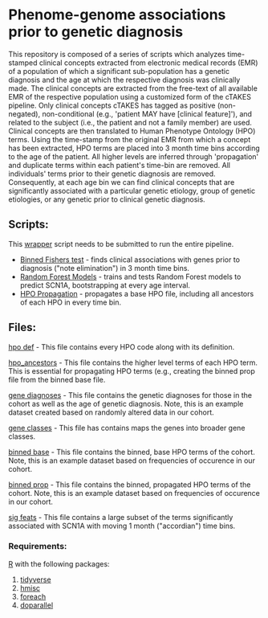 # Phenome-genome associations prior to genetic diagnosis

This repository is composed of a series of scripts which analyzes time-stamped clinical concepts extracted from electronic medical records (EMR) of a population of which a significant sub-population has a genetic diagnosis and the age at which the respective diagnosis was clinically made.
The clinical concepts are extracted from the free-text of all available EMR of the respective population using a customized form of the cTAKES pipeline. Only clinical concepts cTAKES has tagged as positive (non-negated), non-conditional (e.g., 'patient MAY have [clinical feature]'), and related to the subject (i.e., the patient and not a family member) are used. Clinical concepts are then translated to Human Phenotype Ontology (HPO) terms. Using the time-stamp from the original EMR from which a concept has been extracted, HPO terms are placed into 3 month time bins according to the age of the patient. All higher levels are inferred through 'propagation' and duplicate terms within each patient's time-bin are removed. All individuals' terms prior to their genetic diagnosis are removed.
Consequently, at each age bin we can find clinical concepts that are significantly associated with a particular genetic etiology, group of genetic etiologies, or any genetic prior to clinical genetic diagnosis.


## Scripts:

This [wrapper](https://github.com/shiva-g/The-Cube/blob/master/wrapper.R) script needs to be submitted to run the entire pipeline.
* [Binned Fishers test](https://github.com/galerp/Cube3/blob/main/scripts/fisher_dx_binned.R) - finds clinical associations with genes prior to diagnosis ("note elimination") in 3 month time bins.
* [Random Forest Models](https://github.com/galerp/Cube3/blob/main/scripts/rf_dx_model.R) - trains and tests Random Forest models to predict SCN1A, bootstrapping at every age interval.
* [HPO Propagation](https://github.com/galerp/Cube3/blob/main/additionial_analyses/compose_prop.R)  - propagates a base HPO file, including all ancestors of each HPO in every time bin.


## Files: ##

[hpo def](https://github.com/galerp/Cube3/blob/main/Files/HPO_def_rl_2020-10-12_dl_2021-08-03.csv) - This file contains every HPO code along with its definition.

[hpo_ancestors](https://github.com/galerp/Cube3/blob/main/Files/HPO_ancs_rl_2020-10-12_dl_2021-08-03.csv) -  This file contains the higher level terms of each HPO term. This is essential for propagating HPO terms (e.g., creating the binned prop file from the binned base file.

[gene diagnoses](https://github.com/galerp/Cube3/blob/main/Files/example_gene_data.csv) -  This file contains the genetic diagnoses for those in the cohort as well as the age of genetic diagnosis. Note, this is an example dataset created based on randomly altered data in our cohort.

[gene classes](https://github.com/galerp/Cube3/blob/main/Files/gene_classes.csv) -  This file has contains maps the genes into broader gene classes.

[binned base](https://github.com/galerp/Cube3/blob/main/Files/example_bin_base.csv) -  This file contains the binned, base HPO terms of the cohort. Note, this is an example dataset based on frequencies of occurence in our cohort.

[binned prop](https://github.com/galerp/Cube3/blob/main/Files/example_bin_prop.csv) -  This file contains the binned, propagated HPO terms of the cohort. Note, this is an example dataset based on frequencies of occurence in our cohort.

[sig feats](https://github.com/galerp/Cube3/blob/main/Files/scn1a_1month_accord_sig_feats.csv) - This file contains a large subset of the terms significantly associated with SCN1A with moving 1 month ("accordian") time bins.


### Requirements:
  [R](https://www.r-project.org/) with the following packages:
1. [tidyverse](https://cran.r-project.org/web/packages/tidyverse/index.html)
2. [hmisc](https://cran.r-project.org/web/packages/hmisc/index.html)
3. [foreach](https://cran.r-project.org/web/packages/foreach/index.html)
4. [doparallel](https://cran.r-project.org/web/packages/doparallel/index.html)
